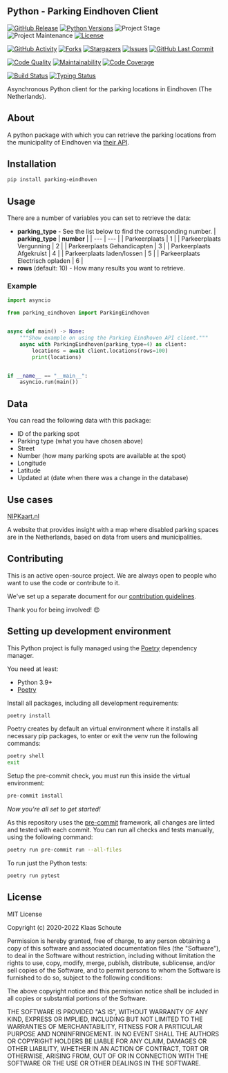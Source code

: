 ## Python - Parking Eindhoven Client

<!-- PROJECT SHIELDS -->
[![GitHub Release][releases-shield]][releases]
[![Python Versions][python-versions-shield]][pypi]
![Project Stage][project-stage-shield]
![Project Maintenance][maintenance-shield]
[![License][license-shield]](LICENSE)

[![GitHub Activity][commits-shield]][commits-url]
[![Forks][forks-shield]][forks-url]
[![Stargazers][stars-shield]][stars-url]
[![Issues][issues-shield]][issues-url]
[![GitHub Last Commit][last-commit-shield]][commits-url]

[![Code Quality][code-quality-shield]][code-quality]
[![Maintainability][maintainability-shield]][maintainability-url]
[![Code Coverage][codecov-shield]][codecov-url]

[![Build Status][build-shield]][build-url]
[![Typing Status][typing-shield]][typing-url]

Asynchronous Python client for the parking locations in Eindhoven (The Netherlands).

## About

A python package with which you can retrieve the parking locations from the municipality of Eindhoven via [their API][api].

## Installation

```bash
pip install parking-eindhoven
```

## Usage

There are a number of variables you can set to retrieve the data:

- **parking_type** - See the list below to find the corresponding number.
    | **parking_type** | **number** |
    | --- | --- |
    | Parkeerplaats | 1 |
    | Parkeerplaats Vergunning | 2 |
    | Parkeerplaats Gehandicapten | 3 |
    | Parkeerplaats Afgekruist | 4 |
    | Parkeerplaats laden/lossen | 5 |
    | Parkeerplaats Electrisch opladen | 6 |
- **rows** (default: 10) - How many results you want to retrieve.

### Example

```python
import asyncio

from parking_eindhoven import ParkingEindhoven


async def main() -> None:
    """Show example on using the Parking Eindhoven API client."""
    async with ParkingEindhoven(parking_type=4) as client:
        locations = await client.locations(rows=100)
        print(locations)


if __name__ == "__main__":
    asyncio.run(main())
```

## Data

You can read the following data with this package:

- ID of the parking spot
- Parking type (what you have chosen above)
- Street
- Number (how many parking spots are available at the spot)
- Longitude
- Latitude
- Updated at (date when there was a change in the database)

## Use cases

[NIPKaart.nl][nipkaart]

A website that provides insight with a map where disabled parking spaces are in the Netherlands, based on data from users and municipalities.

## Contributing

This is an active open-source project. We are always open to people who want to
use the code or contribute to it.

We've set up a separate document for our
[contribution guidelines](CONTRIBUTING.md).

Thank you for being involved! :heart_eyes:

## Setting up development environment

This Python project is fully managed using the [Poetry][poetry] dependency
manager.

You need at least:

- Python 3.9+
- [Poetry][poetry-install]

Install all packages, including all development requirements:

```bash
poetry install
```

Poetry creates by default an virtual environment where it installs all
necessary pip packages, to enter or exit the venv run the following commands:

```bash
poetry shell
exit
```

Setup the pre-commit check, you must run this inside the virtual environment:

```bash
pre-commit install
```

*Now you're all set to get started!*

As this repository uses the [pre-commit][pre-commit] framework, all changes
are linted and tested with each commit. You can run all checks and tests
manually, using the following command:

```bash
poetry run pre-commit run --all-files
```

To run just the Python tests:

```bash
poetry run pytest
```

## License

MIT License

Copyright (c) 2020-2022 Klaas Schoute

Permission is hereby granted, free of charge, to any person obtaining a copy
of this software and associated documentation files (the "Software"), to deal
in the Software without restriction, including without limitation the rights
to use, copy, modify, merge, publish, distribute, sublicense, and/or sell
copies of the Software, and to permit persons to whom the Software is
furnished to do so, subject to the following conditions:

The above copyright notice and this permission notice shall be included in all
copies or substantial portions of the Software.

THE SOFTWARE IS PROVIDED "AS IS", WITHOUT WARRANTY OF ANY KIND, EXPRESS OR
IMPLIED, INCLUDING BUT NOT LIMITED TO THE WARRANTIES OF MERCHANTABILITY,
FITNESS FOR A PARTICULAR PURPOSE AND NONINFRINGEMENT. IN NO EVENT SHALL THE
AUTHORS OR COPYRIGHT HOLDERS BE LIABLE FOR ANY CLAIM, DAMAGES OR OTHER
LIABILITY, WHETHER IN AN ACTION OF CONTRACT, TORT OR OTHERWISE, ARISING FROM,
OUT OF OR IN CONNECTION WITH THE SOFTWARE OR THE USE OR OTHER DEALINGS IN THE
SOFTWARE.

[api]: https://data.eindhoven.nl/explore/dataset/parkeerplaatsen/information
[nipkaart]: https://www.nipkaart.nl

<!-- MARKDOWN LINKS & IMAGES -->
[build-shield]: https://github.com/klaasnicolaas/python-parking-eindhoven/actions/workflows/tests.yaml/badge.svg
[build-url]: https://github.com/klaasnicolaas/python-parking-eindhoven/actions/workflows/tests.yaml
[code-quality-shield]: https://img.shields.io/lgtm/grade/python/g/klaasnicolaas/python-parking-eindhoven.svg?logo=lgtm&logoWidth=18
[code-quality]: https://lgtm.com/projects/g/klaasnicolaas/python-parking-eindhoven/context:python
[commits-shield]: https://img.shields.io/github/commit-activity/y/klaasnicolaas/python-parking-eindhoven.svg
[commits-url]: https://github.com/klaasnicolaas/python-parking-eindhoven/commits/main
[codecov-shield]: https://codecov.io/gh/klaasnicolaas/python-parking-eindhoven/branch/main/graph/badge.svg?token=4AMI23ZT7C
[codecov-url]: https://codecov.io/gh/klaasnicolaas/python-parking-eindhoven
[forks-shield]: https://img.shields.io/github/forks/klaasnicolaas/python-parking-eindhoven.svg
[forks-url]: https://github.com/klaasnicolaas/python-parking-eindhoven/network/members
[issues-shield]: https://img.shields.io/github/issues/klaasnicolaas/python-parking-eindhoven.svg
[issues-url]: https://github.com/klaasnicolaas/python-parking-eindhoven/issues
[license-shield]: https://img.shields.io/github/license/klaasnicolaas/python-parking-eindhoven.svg
[last-commit-shield]: https://img.shields.io/github/last-commit/klaasnicolaas/python-parking-eindhoven.svg
[maintenance-shield]: https://img.shields.io/maintenance/yes/2022.svg
[maintainability-shield]: https://api.codeclimate.com/v1/badges/5756f943554d4c6ffa9f/maintainability
[maintainability-url]: https://codeclimate.com/github/klaasnicolaas/python-parking-eindhoven/maintainability
[project-stage-shield]: https://img.shields.io/badge/project%20stage-experimental-yellow.svg
[pypi]: https://pypi.org/project/parking-eindhoven/
[python-versions-shield]: https://img.shields.io/pypi/pyversions/parking-eindhoven
[typing-shield]: https://github.com/klaasnicolaas/python-parking-eindhoven/actions/workflows/typing.yaml/badge.svg
[typing-url]: https://github.com/klaasnicolaas/python-parking-eindhoven/actions/workflows/typing.yaml
[releases-shield]: https://img.shields.io/github/release/klaasnicolaas/python-parking-eindhoven.svg
[releases]: https://github.com/klaasnicolaas/python-parking-eindhoven/releases
[stars-shield]: https://img.shields.io/github/stars/klaasnicolaas/python-parking-eindhoven.svg
[stars-url]: https://github.com/klaasnicolaas/python-parking-eindhoven/stargazers

[poetry-install]: https://python-poetry.org/docs/#installation
[poetry]: https://python-poetry.org
[pre-commit]: https://pre-commit.com
